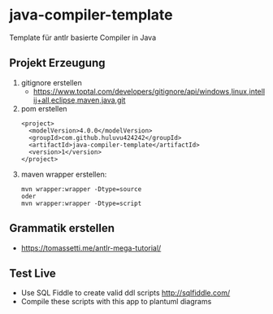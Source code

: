 # java-compiler-template
Template für antlr basierte Compiler in Java


## Projekt Erzeugung

1. gitignore erstellen
    * https://www.toptal.com/developers/gitignore/api/windows,linux,intellij+all,eclipse,maven,java,git
2. pom erstellen
    ```
   <project>
      <modelVersion>4.0.0</modelVersion>
      <groupId>com.github.huluvu424242</groupId>
      <artifactId>java-compiler-template</artifactId>
      <version>1</version>
    </project>
    ```
3. maven wrapper erstellen:
   ```
   mvn wrapper:wrapper -Dtype=source
   oder
   mvn wrapper:wrapper -Dtype=script
   ```

## Grammatik erstellen

* https://tomassetti.me/antlr-mega-tutorial/


## Test Live

* Use SQL Fiddle to create valid ddl scripts http://sqlfiddle.com/
* Compile these scripts with this app to plantuml diagrams
